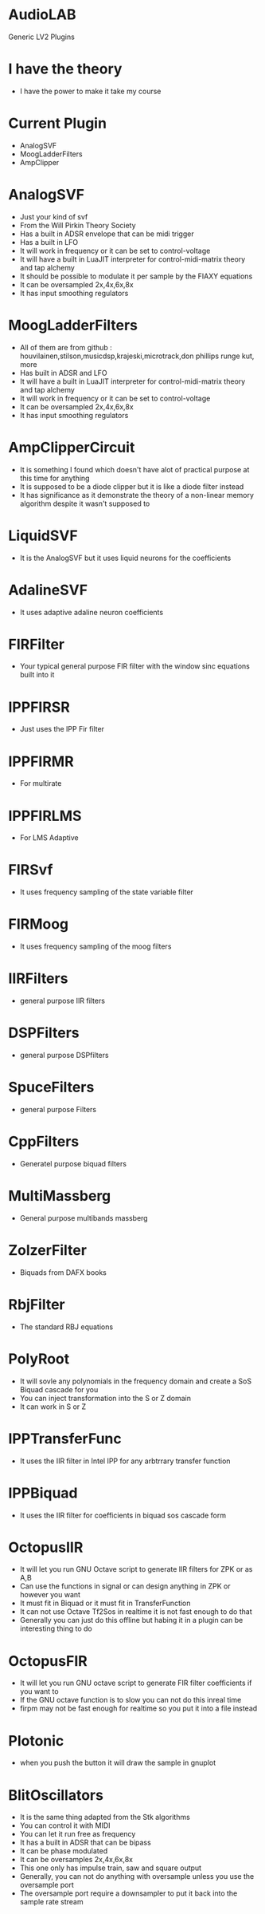 # AudioLAB
 Generic LV2 Plugins

# I have the theory
* I have the power to make it take my course

# Current Plugin
* AnalogSVF
* MoogLadderFilters
* AmpClipper

# AnalogSVF
* Just your kind of svf
* From the Will Pirkin Theory Society
* Has a built in ADSR envelope that can be midi trigger
* Has a built in LFO
* It will work in frequency or it can be set to control-voltage
* It will have a built in LuaJIT interpreter for control-midi-matrix theory and tap alchemy
* It should be possible to modulate it per sample by the FIAXY equations
* It can be oversampled 2x,4x,6x,8x
* It has input smoothing regulators


# MoogLadderFilters
* All of them are from github : houvilainen,stilson,musicdsp,krajeski,microtrack,don phillips runge kut, more
* Has built in ADSR and LFO
* It will have a built in LuaJIT interpreter for control-midi-matrix theory and tap alchemy
* It will work in frequency or it can be set to control-voltage
* It can be oversampled 2x,4x,6x,8x
* It has input smoothing regulators

# AmpClipperCircuit
* It is something I found which doesn't have alot of practical purpose at this time for anything
* It is supposed to be a diode clipper but it is like a diode filter instead
* It has significance as it demonstrate the theory of a non-linear memory algorithm despite it wasn't supposed to

# LiquidSVF
* It is the AnalogSVF but it uses liquid neurons for the coefficients

# AdalineSVF
* It uses adaptive adaline neuron coefficients

# FIRFilter
* Your typical general purpose FIR filter with the window sinc equations built into it

# IPPFIRSR
* Just uses the IPP Fir filter

# IPPFIRMR
* For multirate

# IPPFIRLMS
* For LMS Adaptive

# FIRSvf
* It uses frequency sampling of the state variable filter

# FIRMoog
* It uses frequency sampling of the moog filters

# IIRFilters
* general purpose IIR filters

# DSPFilters
* general purpose DSPfilters

# SpuceFilters
* general purpose Filters

# CppFilters
* Generatel purpose biquad filters

# MultiMassberg
* General purpose multibands massberg

# ZolzerFilter
* Biquads from DAFX books

# RbjFilter
* The standard RBJ equations

# PolyRoot
* It will sovle any polynomials in the frequency domain and create a SoS Biquad cascade for you
* You can inject transformation into the S or Z domain
* It can work in S or Z

# IPPTransferFunc
* It uses the IIR filter in Intel IPP for any arbtrrary transfer function

# IPPBiquad
* It uses the IIR filter for coefficients in biquad sos cascade form

# OctopusIIR
* It will let you run GNU Octave script to generate IIR filters for ZPK or as A,B
* Can use the functions in signal or can design anything in ZPK or however you want
* It must fit in Biquad or it must fit in TransferFunction
* It can not use Octave Tf2Sos in realtime it is not fast enough to do that
* Generally you can just do this offline but habing it in a plugin can be interesting thing to do

# OctopusFIR
* It will let you run GNU octave script to generate FIR filter coefficients if you want to
* If the GNU octave function is to slow you can not do this inreal time
* firpm may not be fast enough for realtime so you put it into a file instead

# Plotonic
* when you push the button it will draw the sample in gnuplot 

# BlitOscillators
* It is the same thing adapted from the Stk algorithms
* You can control it with MIDI
* You can let it run free as frequency 
* It has a built in ADSR that can be bipass
* It can be phase modulated
* It can be oversamples 2x,4x,6x,8x
* This one only has impulse train, saw and square output
* Generally, you can not do anything with oversample unless you use the oversample port
* The oversample port require a downsampler to put it back into the sample rate stream
